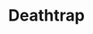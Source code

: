 ---
title: Deathtrap
year: 1984
opening_date: 1984-04-06
closing_date: 1984-04-21
layout: productions
image:
image_caption:
image_credit:
playbill: 
category: 
Theatre: Theatre Jacksonville
Venue: Little Theatre
cast:
  Sidney Bruhl: Tom Nehl
  Myra Bruhl: Glenda Sweitzer
  Clifford Anderson: Richard Sykes
  Helga Ten Dorp: Mardie Kelly
  Porter Milgrim: Jack Masters
crew:
  Director: Ray Jensen
  Set & Lighting Design: Andrew Way
  Properties Chair: Elizabeth Turner
  Assistant to the Director: Jim Ruffett
  Stage Manager: Mary Sasser
  Lighting Technician: Dave Stillson
  Sound Technician: Marti Carson
  Costume Designer: Valerie Hall
  Publicity: Ginny Ribadeneyra
  Set Construction:
    - Mary Sasser
    - Norm Dulaney
    - Dave Stillson
    - Kate Rust
    - Jim Ruffett
    - Cindy Lube
    - Pam Jackson
    - Marti Carson
orchestra:
external_links:
---